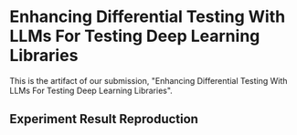 # Enhancing Differential Testing With LLMs For Testing Deep Learning Libraries

This is the artifact of our submission, "Enhancing Differential Testing With LLMs For Testing Deep Learning Libraries".

## Experiment Result Reproduction



